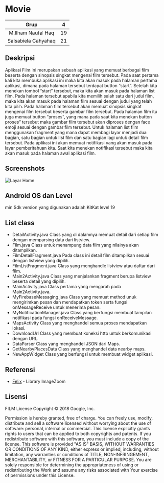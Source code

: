 # Movie
| Grup | 4 |
| :---------------: | :---------------:|
| M.Ilham Naufal Haq | 19 |
| Salsabiela Cahyahaq | 21 |

## Deskripsi
Aplikasi Film ini merupakan sebuah aplikasi yang memuat berbagai film beserta dengan sinopsis singkat mengenai film tersebut. Pada saat pertama kali kita membuka aplikasi ini maka kita akan masuk pada halaman pertama aplikasi, dimana pada halaman tersebut terdapat button “start”. Setelah kita menekan tombol “start” tersebut, maka kita akan masuk pada halaman list film. Pada halaman tersebut apabila kita memilih salah satu dari judul film, maka kita akan masuk pada halaman film sesuai dengan judul yang telah kita pilih. Pada halaman film tersebut akan memuat sinopsis singkat mengenai film tersebut beserta gambar film tersebut. Pada halaman film itu juga memuat button “proses”, yang mana pada saat kita menekan button proses” tersebut maka gambar film tersebut akan diproses dengan face emoji sesuai dengan gambar film tersebut. Untuk halaman list film menggunakan fragment yang mana dapat membagi layar menjadi dua bagian, satu bagian untuk list film dan satu bagian lagi untuk detail film tersebut. Pada aplikasi ini akan memuat notifikasi yang akan masuk pada layar pemberitahuan kita. Saat kita menekan notifikasi tersebut maka kita akan masuk pada halaman awal aplikasi film.

## Screenshots
![Layar Home](http://echarlie.co/wp-content/uploads/salon-booking-app-hareesh-dribbble-salon-design-app.jpg)

## Android OS dan Level
min Sdk version yang digunakan adalah KitKat level 19

## List class
-	DetailActivity.java
Class yang di dalamnya memuat detail dari setiap film dengan memparsing data dari listview.
-	Film.java
Class untuk menampung data film yang nilainya akan ditampilkan.  
-	FilmDetailFragment.java
Pada class ini detail film ditampilkan sesuai dengan listview yang dipilih.
-	FilmListFragment.java
Class yang menghandle listview atau daftar dari film.
-	Main2Activity.java
Class yang menjalankan fragment berupa listview beserta detail yang dipilih.
-	MainActivity.java
Class pertama yang mengarah pada Main2Activity.java.
-	MyFirebaseMessaging.java
Class yang memuat method unuk mengirimkan pesan dan mendapatkan token serta fungsi onMessageReceive untuk menerima pesan.
-	MyNotificationManager.java
Class yang berfungsi membuat tampilan notifikasi pada fungsi onReceiveMessage.
- MapsActivity
Class yang menghandel semua proses mendapatkan lokasi.
- DownloadUrl
Class yang membuat koneksi http untuk berkomunikasi dengan URL.
- DataParser
Class yang menghandel JSON dari Maps.
- GetNearbyPlacesData
Class yang menghandel data nearby maps.
- NewAppWidget
Class yang berfungsi untuk membuat widget aplikasi.


## Referensi
* [Felix](https://github.com/felixsoares/ImageZoom) - Library ImageZoom

## Lisensi
FILM License
Copyright © 2018 Google, Inc.

Permission is hereby granted, free of charge. You can freely use, modify, distribute and sell a software licensed without worrying about the use of software: personal, internal or commercial. This license explicitly grants rights to users that can be applied to both copyrights and patents. If you redistribute software with this software, you must include a copy of the license.
This software is provided "AS IS" BASIS, WITHOUT WARRANTIES OR CONDITIONS OF ANY KIND, either express or implied, including, without limitation, any warranties or conditions of TITLE, NON-INFRINGEMENT, MERCHANTABILITY, or FITNESS FOR A PARTICULAR PURPOSE. You are solely responsible for determining the appropriateness of using or redistributing the Work and assume any risks associated with Your exercise of permissions under this License.
